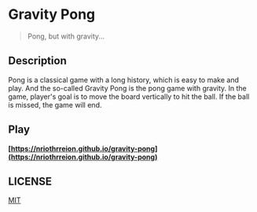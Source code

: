 # Gravity Pong

> Pong, but with gravity...

## Description

Pong is a classical game with a long history, which is easy to make and play. And the so-called Gravity Pong is the pong game with gravity. In the game, player's goal is to move the board vertically to hit the ball. If the ball is missed, the game will end.

## Play

**[https://nriothrreion.github.io/gravity-pong](https://nriothrreion.github.io/gravity-pong)**

## LICENSE

[MIT](./LICENSE)

